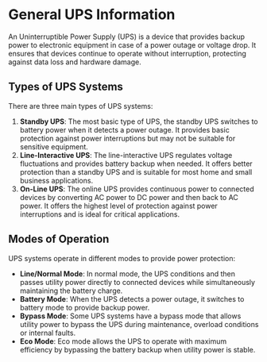 # General UPS Information

An Uninterruptible Power Supply (UPS) is a device that provides backup power to electronic equipment in case of a power outage or voltage drop. It ensures that devices continue to operate without interruption, protecting against data loss and hardware damage.

## Types of UPS Systems

There are three main types of UPS systems:

1. **Standby UPS**: The most basic type of UPS, the standby UPS switches to battery power when it detects a power outage. It provides basic protection against power interruptions but may not be suitable for sensitive equipment.
2. **Line-Interactive UPS**: The line-interactive UPS regulates voltage fluctuations and provides battery backup when needed. It offers better protection than a standby UPS and is suitable for most home and small business applications.
3. **On-Line UPS**: The online UPS provides continuous power to connected devices by converting AC power to DC power and then back to AC power. It offers the highest level of protection against power interruptions and is ideal for critical applications.

## Modes of Operation

UPS systems operate in different modes to provide power protection:

- **Line/Normal Mode**: In normal mode, the UPS conditions and then passes utility power directly to connected devices while simultaneously maintaining the battery charge.
- **Battery Mode**: When the UPS detects a power outage, it switches to battery mode to provide backup power.
- **Bypass Mode**: Some UPS systems have a bypass mode that allows utility power to bypass the UPS during maintenance, overload conditions or internal faults.
- **Eco Mode**: Eco mode allows the UPS to operate with maximum efficiency by bypassing the battery backup when utility power is stable.
